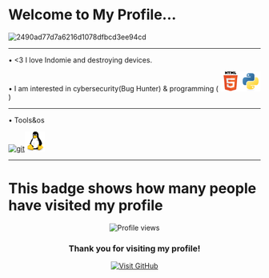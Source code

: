 # Welcome to My Profile...

  ![2490ad77d7a6216d1078dfbcd3ee94cd](https://github.com/user-attachments/assets/348ea87b-d816-4dce-9610-b395f7658c57)



_____________________________________________________________
• <3  I love Indomie and destroying devices.

• I am interested in cybersecurity(Bug Hunter) & programming ( <a href="https://www.w3.org/html/" target="_blank" rel="noreferrer"> <img src="https://raw.githubusercontent.com/devicons/devicon/master/icons/html5/html5-original-wordmark.svg" alt="html5" width="40" height="40"/><a href="https://www.python.org" target="_blank" rel="noreferrer"><img src="https://raw.githubusercontent.com/devicons/devicon/master/icons/python/python-original.svg" alt="python" width="40" height="40"/></a>)

_____________________________________________________________

• Tools&os
<p align="left"> <a href="https://git-scm.com/" target="_blank" rel="noreferrer"><img src="https://www.vectorlogo.zone/logos/git-scm/git-scm-icon.svg" alt="git" width="40" height="40"/><a href="https://www.linux.org/" target="_blank" rel="noreferrer"><img src="https://raw.githubusercontent.com/devicons/devicon/master/icons/linux/linux-original.svg" alt="linux" width="40" height="40"/> </a> 

_____________________________________________________________
# This badge shows how many people have visited my profile


<p align="center">
  <img src="https://komarev.com/ghpvc/?username=kav0&label=Profile%20views&color=0e75b6&style=flat" alt="Profile views" />
</p>

<h3 align="center">
  <strong>Thank you for visiting my profile!</strong>
</h3>

<p align="center">

<p align="center">
  <a href="https://github.com/K4V0" target="_blank">
    <img src="https://img.shields.io/badge/Visit%20My%20GitHub-Profile%20🔗-blue?style=flat-square" alt="Visit GitHub" />
  </a>
</p>
